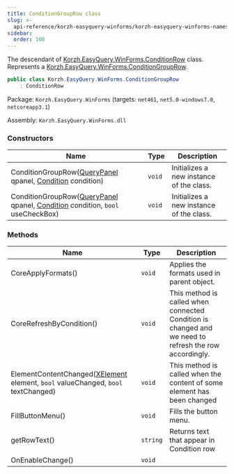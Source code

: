 ```yaml
---
title: ConditionGroupRow class
slug: >-
  api-reference/korzh-easyquery-winforms/korzh-easyquery-winforms-namespace/conditiongrouprow-class
sidebar:
  order: 100
---
```


The descendant of [Korzh.EasyQuery.WinForms.ConditionRow](///////////////easyquery/docs/api-reference/korzh-easyquery-winforms/korzh-easyquery-winforms-namespace/conditionrow-class) class. Represents a [Korzh.EasyQuery.WinForms.ConditionGroupRow](///////////////easyquery/docs/api-reference/korzh-easyquery-winforms/korzh-easyquery-winforms-namespace/conditiongrouprow-class).
```csharp
public class Korzh.EasyQuery.WinForms.ConditionGroupRow
    : ConditionRow

```
Package: `Korzh.EasyQuery.WinForms` (targets: `net461`, `net5.0-windows7.0`, `netcoreapp3.1`)

Assembly: `Korzh.EasyQuery.WinForms.dll`

### Constructors

| Name | Type | Description | 
| --- | --- | --- | 
| ConditionGroupRow([QueryPanel](///////////////easyquery/docs/api-reference/korzh-easyquery-winforms/korzh-easyquery-winforms-namespace/querypanel-class) qpanel, [Condition](///////////////easyquery/docs/api-reference/korzh-easyquery/korzh-easyquery-namespace/condition-class) condition) | `void` | Initializes a new instance of the <see cref="!:Korzh.EasyQuery.WinForms.QueryPanel.ConditionGroupRow" /> class. | 
| ConditionGroupRow([QueryPanel](///////////////easyquery/docs/api-reference/korzh-easyquery-winforms/korzh-easyquery-winforms-namespace/querypanel-class) qpanel, [Condition](///////////////easyquery/docs/api-reference/korzh-easyquery/korzh-easyquery-namespace/condition-class) condition, `bool` useCheckBox) | `void` | Initializes a new instance of the <see cref="!:Korzh.EasyQuery.WinForms.QueryPanel.ConditionGroupRow" /> class. | 


### Methods

| Name | Type | Description | 
| --- | --- | --- | 
| CoreApplyFormats() | `void` | Applies the formats used in parent object. | 
| CoreRefreshByCondition() | `void` | This method is called when connected Condition is changed  and we need to refresh the row accordingly. | 
| ElementContentChanged([XElement](///////////////easyquery/docs/api-reference/korzh-easyquery-winforms/korzh-easyquery-winforms-namespace/xelement-class) element, `bool` valueChanged, `bool` textChanged) | `void` | This method is called when the content of some element has been changed | 
| FillButtonMenu() | `void` | Fills the button menu. | 
| getRowText() | `string` | Returns text that appear in Condition row | 
| OnEnableChange() | `void` |  |
